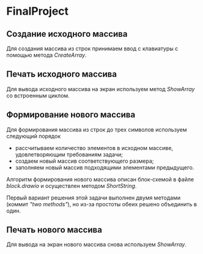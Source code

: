# FinalProject
## Создание исходного массива
Для создания массива из строк принимаем ввод с клавиатуры с помощью метода *CreateArray*.
## Печать исходного массива
Для вывода исходного массива на экран используем метод *ShowArray* со встроенным циклом.
## Формирование нового массива
Для формирования массива из строк до трех символов используем следующий порядок
* рассчитываем количество элементов в исходном массиве, удовлетворяющим требованиям задачи;
* создаем новый массив соответствующего размера;
* заполняем новый массив подходящими элементами предыдущего.

Алгоритм формирования нового массива описан блок-схемой в файле *block.drawio* и осуществлен методом *ShortString*.

Первый вариант решения этой задачи выполнен двумя методами (коммит *"two methods"*), но из-за простоты обеих решено объединить в один.
## Печать нового массива
Для вывода на экран нового массива снова используем *ShowArray*.